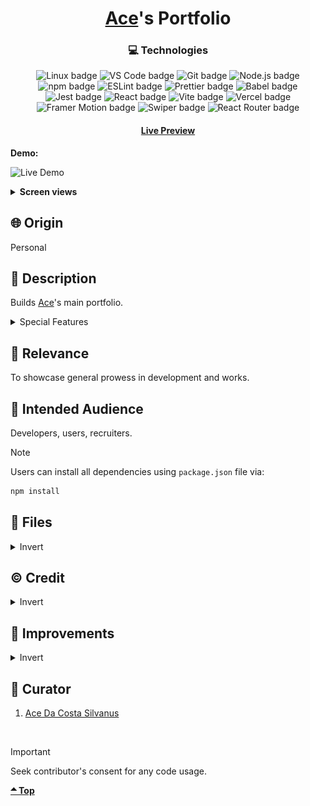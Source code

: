 <div align='center'>

# [Ace](https://github.com/asdacosta)'s Portfolio

</div>
<div align='center'>
    <h3>💻 Technologies</h3>
    <img src="https://img.shields.io/badge/Linux-FCC624?style=for-the-badge&logo=linux&logoColor=black" alt="Linux badge">
    <img src="https://img.shields.io/badge/VS_Code-007ACC?style=for-the-badge&logo=visual-studio-code&logoColor=white" alt="VS Code badge">
    <img src="https://img.shields.io/badge/Git-F05032?style=for-the-badge&logo=git&logoColor=white" alt="Git badge">
    <img src="https://img.shields.io/badge/Node.js-43853D?style=for-the-badge&logo=node.js&logoColor=white" alt="Node.js badge">
    <img src="https://img.shields.io/badge/npm-CB3837?style=for-the-badge&logo=npm&logoColor=white" alt="npm badge">
    <img src="https://img.shields.io/badge/ESLint-4B32C3?style=for-the-badge&logo=eslint&logoColor=white" alt="ESLint badge">
    <img src="https://img.shields.io/badge/Prettier-F7B93E?style=for-the-badge&logo=prettier&logoColor=black" alt="Prettier badge">
    <img src="https://img.shields.io/badge/Babel-F7B93E?style=for-the-badge&logo=babel&logoColor=black" alt="Babel badge">
    <img src="https://img.shields.io/badge/Jest-C21325?style=for-the-badge&logo=jest&logoColor=white" alt="Jest badge">
    <img src="https://img.shields.io/badge/React-61DAFB?style=for-the-badge&logo=react&logoColor=white" alt="React badge">
    <img src="https://img.shields.io/badge/Vite-646CFF?style=for-the-badge&logo=vite&logoColor=white" alt="Vite badge">
    <img src="https://img.shields.io/badge/Vercel-000000?style=for-the-badge&logo=vercel&logoColor=white" alt="Vercel badge">
    <img src="https://img.shields.io/badge/Framer%20Motion-0055FF?style=for-the-badge&logo=framer&logoColor=white" alt="Framer Motion badge">
    <img src="https://img.shields.io/badge/Swiper-4880ED?style=for-the-badge&logo=swiper&logoColor=white" alt="Swiper badge">
    <img src="https://img.shields.io/badge/React_Router-CA4245?style=for-the-badge&logo=react-router&logoColor=white" alt="React Router badge">
    <h4><a href="https://bit.ly/aceDaCosta">Live Preview</a></h4>
</div>

**Demo:**

![Live Demo](./readme-assets/portfolio.gif)

<details>

**<summary>Screen views</summary>**

**Desktop View:**

<img src="./readme-assets/desktop.png" alt="desktop view">
<br>

**Mobile View:**

<img src="./readme-assets/mobile.png" alt="mobile view">

</details>

## 🌐 Origin

Personal

## 📝 Description

Builds [Ace](https://github.com/asdacosta)'s main portfolio.

<details>
<summary>Special Features</summary>

- Real-time feedback from fields in Connect section.
- Highlight current section in viewport.
- Reveal parts of work samples on scroll or drag.

</details>

## 🎯 Relevance

To showcase general prowess in development and works.

## 👥 Intended Audience

Developers, users, recruiters.

> [!NOTE]
> Users can install all dependencies using `package.json` file via:
>
> ```bash
> npm install
> ```

## 📂 Files

<details>
<summary>Invert</summary>

| File                      | Description                                                                                                           |
| ------------------------- | --------------------------------------------------------------------------------------------------------------------- |
| `src/*`                   | Source files that are bundled into the output directory `dist/`.                                                      |
| `src/main.jsx`            | The main JavaScript entry point that bundling begins.                                                                 |
| `src/App.jsx`             | Main component where overall structure and other layout components of the app are contained.                          |
| `src/assets/*`            | All assets(images, icons, vids) used in website.                                                                      |
| `src/components/Cart.jsx` | Displays Cart.                                                                                                        |
| `src/components/About/`   | Components and stylesheet for About section at top of page.                                                           |
| `src/components/Connect/` | Components and stylesheet for Connect section at bottom of page. wrong.                                               |
| `src/components/Load/`    | Component and stylesheet for Load displayed at page load.                                                             |
| `src/components/Nav/`     | Components and stylesheet for Nav section of page. wrong.                                                             |
| `src/components/Skill/`   | Components and stylesheet for Skill section on page. wrong.                                                           |
| `src/components/Work/`    | Components and stylesheet for Work section on page. wrong.                                                            |
| `src/sreset.css`          | Resets style to default for consistency across different devices and browsers..                                       |
| `src/App.css`             | General stylesheet for `App.jsx`                                                                                      |
| `dist/*`                  | Output files from bundling of files in directory `src/`.                                                              |
| `dist/main.js`            | Main JavaScript output file that contains the bundled JavaScript code. Code is minified and optimized for deployment. |
| `package*`                | Contains details of project and dependencies versions.                                                                |
| `readme-assets/*`         | Live demo and different screen views used in `README.md`.                                                             |

</details>

## ©️ Credit

<details>
<summary>Invert</summary>

| File                  | Description             |
| --------------------- | ----------------------- |
| `src/assets/*.lottie` | Lottie animation files. |
| `src/assets/works/*`  | Screenshots of works.   |

</details>

## 🔄 Improvements

<details>
<summary>Invert</summary>

- [ ] Let Bot populate any free places.
- [ ] Add loading bar.
- [ ] Work on performance.
- [ ] Light mode and few custom colors.
- [ ] Fine tune the min-max translate in intervals of 5 / Remove.
- [ ] Add map to contact section.
- [ ] Add French translation.
- [ ] Add Subscribe to NewsLetter option in Motive in Connect's fields.
- [ ] Set display of work samples stars to normal and fix logic to work.
- [ ] Make country list drop down smoothly.
- [ ] Refactor.
- [ ] Make technologies' name have the background color of the icon
- [ ] Instead of default immediate shift during resizing, style page in such a way that resizing animates.
- [ ] Replace facebook icon with Dev.to icon in `AboutSocials.jsx`.
- [ ] Use typed.js for all typing effects (feedbacks in Fields) to enable bold and longer pause effect without inconsistencies.
- [ ] Fix chevron cover in motive field that drops when input is checked so that it always stays in position.
- [ ] Set display of Blog in `Nav.jsx` to normal and add blogs.
- [ ] Add sound.
- [ ] Animate image title replacement according to slide direction.
- [ ] Make scroll appear in Safari browser.
- [ ] Update naming.
- [ ] Make work samples in `Work.jsx` have a solitary component.

</details>

## 👤 Curator

1. [Ace Da Costa Silvanus](https://github.com/asdacosta)

<br>

> [!IMPORTANT]
> Seek contributor's consent for any code usage.

**[🞁 Top](#aces-portfolio)**
